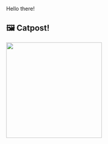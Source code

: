Hello there!



## 🖼️ Catpost!

<sub>
    <img src="https://cdn2.thecatapi.com/images/MTk0NDIyNw.jpg" height="256">
</sub>


